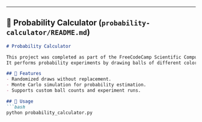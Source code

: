 
---

## 📘 Probability Calculator (`probability-calculator/README.md`)
```markdown
# Probability Calculator

This project was completed as part of the FreeCodeCamp Scientific Computing with Python Certification.  
It performs probability experiments by drawing balls of different colors from a hat.

## 📝 Features
- Randomized draws without replacement.
- Monte Carlo simulation for probability estimation.
- Supports custom ball counts and experiment runs.

## 🚀 Usage
```bash
python probability_calculator.py

